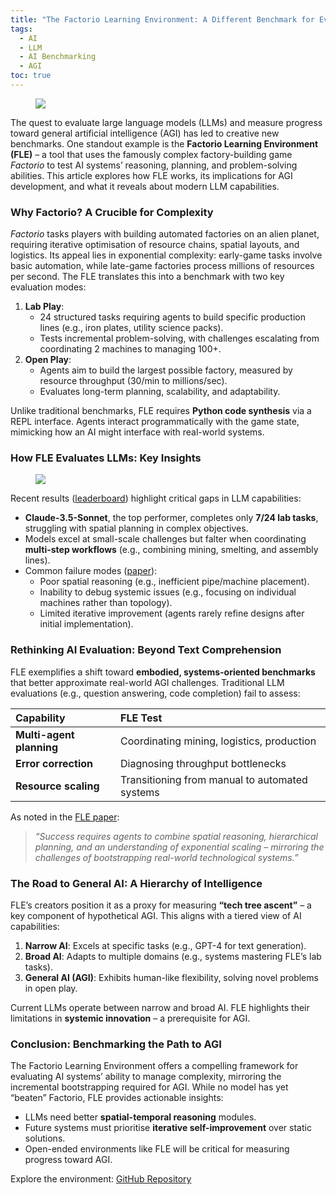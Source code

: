 ```yaml
---
title: "The Factorio Learning Environment: A Different Benchmark for Evaluating LLMs and General AI"
tags:
  - AI
  - LLM
  - AI Benchmarking
  - AGI
toc: true
---
```


<figure>
	<a href=""><img src="https://i.imgur.com/bzxBXuv.jpeg"></a>
</figure>

The quest to evaluate large language models (LLMs) and measure progress toward general artificial intelligence (AGI) has led to creative new benchmarks. One standout example is the **Factorio Learning Environment (FLE)** – a tool that uses the famously complex factory-building game *Factorio* to test AI systems’ reasoning, planning, and problem-solving abilities. This article explores how FLE works, its implications for AGI development, and what it reveals about modern LLM capabilities.

### Why Factorio? A Crucible for Complexity

*Factorio* tasks players with building automated factories on an alien planet, requiring iterative optimisation of resource chains, spatial layouts, and logistics. Its appeal lies in exponential complexity: early-game tasks involve basic automation, while late-game factories process millions of resources per second. The FLE translates this into a benchmark with two key evaluation modes:

1. **Lab Play**:
    - 24 structured tasks requiring agents to build specific production lines (e.g., iron plates, utility science packs).
    - Tests incremental problem-solving, with challenges escalating from coordinating 2 machines to managing 100+.
2. **Open Play**:
    - Agents aim to build the largest possible factory, measured by resource throughput (30/min to millions/sec).
    - Evaluates long-term planning, scalability, and adaptability.

Unlike traditional benchmarks, FLE requires **Python code synthesis** via a REPL interface. Agents interact programmatically with the game state, mimicking how an AI might interface with real-world systems.

### How FLE Evaluates LLMs: Key Insights

<figure>
	<a href=""><img src="https://jackhopkins.github.io/factorio-learning-environment/assets/images/figure_4.png"></a>
</figure>

Recent results ([leaderboard](https://jackhopkins.github.io/factorio-learning-environment/leaderboard/)) highlight critical gaps in LLM capabilities:

- **Claude-3.5-Sonnet**, the top performer, completes only **7/24 lab tasks**, struggling with spatial planning in complex objectives.
- Models excel at small-scale challenges but falter when coordinating **multi-step workflows** (e.g., combining mining, smelting, and assembly lines).
- Common failure modes ([paper](https://jackhopkins.github.io/factorio-learning-environment/assets/documents/paper.pdf)):
    - Poor spatial reasoning (e.g., inefficient pipe/machine placement).
    - Inability to debug systemic issues (e.g., focusing on individual machines rather than topology).
    - Limited iterative improvement (agents rarely refine designs after initial implementation).



### Rethinking AI Evaluation: Beyond Text Comprehension

FLE exemplifies a shift toward **embodied, systems-oriented benchmarks** that better approximate real-world AGI challenges. Traditional LLM evaluations (e.g., question answering, code completion) fail to assess:


| **Capability** | **FLE Test** |
| :-- | :-- |
| **Multi-agent planning** | Coordinating mining, logistics, production |
| **Error correction** | Diagnosing throughput bottlenecks |
| **Resource scaling** | Transitioning from manual to automated systems |

As noted in the [FLE paper](https://jackhopkins.github.io/factorio-learning-environment/assets/documents/paper.pdf):
> *“Success requires agents to combine spatial reasoning, hierarchical planning, and an understanding of exponential scaling – mirroring the challenges of bootstrapping real-world technological systems.”*


### The Road to General AI: A Hierarchy of Intelligence

FLE’s creators position it as a proxy for measuring **“tech tree ascent”** – a key component of hypothetical AGI. This aligns with a tiered view of AI capabilities:

1. **Narrow AI**: Excels at specific tasks (e.g., GPT-4 for text generation).
2. **Broad AI**: Adapts to multiple domains (e.g., systems mastering FLE’s lab tasks).
3. **General AI (AGI)**: Exhibits human-like flexibility, solving novel problems in open play.

Current LLMs operate between narrow and broad AI. FLE highlights their limitations in **systemic innovation** – a prerequisite for AGI.

### Conclusion: Benchmarking the Path to AGI

The Factorio Learning Environment offers a compelling framework for evaluating AI systems’ ability to manage complexity, mirroring the incremental bootstrapping required for AGI. While no model has yet “beaten” Factorio, FLE provides actionable insights:

- LLMs need better **spatial-temporal reasoning** modules.
- Future systems must prioritise **iterative self-improvement** over static solutions.
- Open-ended environments like FLE will be critical for measuring progress toward AGI.

Explore the environment: [GitHub Repository](https://jackhopkins.github.io/factorio-learning-environment)